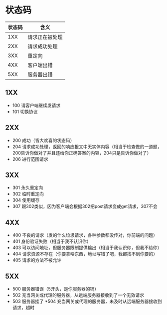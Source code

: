 # 状态码

| 状态码 | 含义           |
| ------ | -------------- |
| 1XX    | 请求正在被处理 |
| 2XX    | 请求成功处理   |
| 3XX    | 重定向         |
| 4XX    | 客户端出错     |
| 5XX    | 服务器出错     |



## 1XX
* 100 请客户端继续发请求
* 101 切换协议


## 2XX
* 200 成功（皆大欢喜的状态码）
* 204 请求成功处理，返回的响应报文中无实体内容（相当于检查做的一道题，200告诉你做对了并且还给你正确答案的内容，204只是告诉你做对了）
* 206 进行范围请求


## 3XX
* 301 永久重定向
* 302 临时重定向
* 304 使用缓存
* 307 跟302类似，因为客户端会根据302把post请求变成get请求，307不会


## 4XX
* 400 不良的请求（发的什么垃圾请求，各种参数都没传对，你前端的问题）
* 401 身份验证失败（相当于我不认识你）
* 403 可以访问地址，但服务器限制提供输出（相当于我认识你，但我不给你）
* 404 请求资源不存在（你要拿啥东西，地址写错了吧，我都找不到你要的）
* 405 请求的方法不被允许


## 5XX
* 500 服务器错误（5开头，是你服务器的锅）
* 502 充当网关或代理的服务器，从远端服务器接收到了一个无效请求
* 503 服务器挂了
*504 充当网关或代理的服务器，未及时从远端服务器接收到请求，超时

